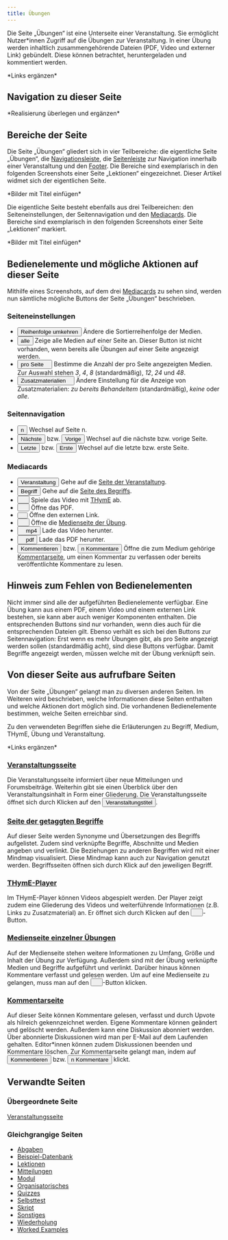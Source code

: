 ```yaml
---
title: Übungen
---
```

Die Seite „Übungen“ ist eine Unterseite einer Veranstaltung. Sie ermöglicht Nutzer\*innen Zugriff auf die Übungen zur Veranstaltung. In einer Übung werden inhaltlich zusammengehörende Dateien (PDF, Video und externer Link) gebündelt. Diese können betrachtet, heruntergeladen und kommentiert werden.

\*Links ergänzen\*

## Navigation zu dieser Seite
\*Realisierung überlegen und ergänzen\*

## Bereiche der Seite
Die Seite „Übungen“ gliedert sich in vier Teilbereiche: die eigentliche Seite „Übungen“, die [Navigationsleiste](nav-bar.md), die [Seitenleiste](sidebar.md) zur Navigation innerhalb einer Veranstaltung und den [Footer](footer.md). Die Bereiche sind exemplarisch in den folgenden Screenshots einer Seite „Lektionen“ eingezeichnet. Dieser Artikel widmet sich der eigentlichen Seite.

\*Bilder mit Titel einfügen\*

Die eigentliche Seite besteht ebenfalls aus drei Teilbereichen: den Seiteneinstellungen, der Seitennavigation und den [Mediacards](mediacard.md). Die Bereiche sind exemplarisch in den folgenden Screenshots einer Seite „Lektionen“ markiert.

\*Bilder mit Titel einfügen\*  

## Bedienelemente und mögliche Aktionen auf dieser Seite
Mithilfe eines Screenshots, auf dem drei [Mediacards](mediacard.md) zu sehen sind, werden nun sämtliche mögliche Buttons der Seite „Übungen“ beschrieben.

### Seiteneinstellungen
* <button name="button">Reihenfolge umkehren</button> Ändere die Sortierreihenfolge der Medien.
* <button name="button">alle</button> Zeige alle Medien auf einer Seite an. Dieser Button ist nicht vorhanden, wenn bereits alle Übungen auf einer Seite angezeigt werden.
* <button name="button">pro Seite<img src="https://media.githubusercontent.com/media/MaMpf-HD/mampf/docs/docs/static/img/arrow-drop-down.png" height="12"/></button> Bestimme die Anzahl der pro Seite angezeigten Medien. Zur Auswahl stehen <i>3</i>, <i>4</i>, <i>8</i> (standardmäßig), <i>12</i>, <i>24</i> und <i>48</i>.
* <button name="button">Zusatzmaterialien<img src="https://media.githubusercontent.com/media/MaMpf-HD/mampf/docs/docs/static/img/arrow-drop-down.png" height="12"/></button> Ändere Einstellung für die Anzeige von Zusatzmaterialien: <i>zu bereits Behandeltem</i> (standardmäßig), <i>keine</i> oder <i>alle</i>.

### Seitennavigation
* <button name="button">n</button> Wechsel auf Seite n.
* <button name="button">Nächste</button> bzw. <button name="button">Vorige</button> Wechsel auf die nächste bzw. vorige Seite.
* <button name="button">Letzte</button> bzw. <button name="button">Erste</button> Wechsel auf die letzte bzw. erste Seite.

### Mediacards
* <a href="/mampf/de/docs/event-series" target="_self"><button name="button">Veranstaltung</button></a> Gehe auf die <a href="/mampf/de/docs/event-series" target="_self">Seite der Veranstaltung</a>.
* <a href="/mampf/de/docs/tag" target="_self"><button name="button">Begriff</button></a> Gehe auf die <a href="/mampf/de/docs/tag" target="_self">Seite des Begriffs</a>.
* <button name="button"><a href="/mampf/de/docs/thyme" target="_self"><img src="https://media.githubusercontent.com/media/MaMpf-HD/mampf/docs/docs/static/img/play-arrow.png" height="12"/></a></button> Spiele das Video mit <a href="/mampf/de/docs/thyme" target="_self">THymE</a> ab.
* <button name="button"><img src="https://media.githubusercontent.com/media/MaMpf-HD/mampf/docs/docs/static/img/library-books.png" height="12"/></button> Öffne das PDF.
* <button name="button"><img src="https://media.githubusercontent.com/media/MaMpf-HD/mampf/docs/docs/static/img/link.png" height="8"/></button> Öffne den externen Link.
* <button name="button"><a href="/mampf/de/docs/medium" target="_self"><img src="https://media.githubusercontent.com/media/MaMpf-HD/mampf/docs/docs/static/img/info-black.png" height="12"/></a></button> Öffne die <a href="/mampf/de/docs/tag" target="_self">Medienseite der Übung</a>.
* <button name="button"><img src="https://media.githubusercontent.com/media/MaMpf-HD/mampf/docs/docs/static/img/long-arrow-alt-down-solid.png" height="12"/>mp4</button> Lade das Video herunter.
* <button name="button"><img src="https://media.githubusercontent.com/media/MaMpf-HD/mampf/docs/docs/static/img/long-arrow-alt-down-solid.png" height="12"/>pdf</button> Lade das PDF herunter.
* <a href="/mampf/de/docs/comments-medium" target="_self"><button name="button">Kommentieren</button></a> bzw. <a href="/mampf/de/docs/comments-medium" target="_self"><button name="button">n Kommentare</button></a> Öffne die zum Medium gehörige <a href="/mampf/de/docs/comments-medium" target="_self">Kommentarseite</a>, um einen Kommentar zu verfassen oder bereits veröffentlichte Kommentare zu lesen.

## Hinweis zum Fehlen von Bedienelementen
Nicht immer sind alle der aufgeführten Bedienelemente verfügbar. Eine Übung kann aus einem PDF, einem Video und einem externen Link bestehen, sie kann aber auch weniger Komponenten enthalten. Die entsprechenden Buttons sind nur vorhanden, wenn dies auch für die entsprechenden Dateien gilt. Ebenso verhält es sich bei den Buttons zur Seitennavigation: Erst wenn es mehr Übungen gibt, als pro Seite angezeigt werden sollen (standardmäßig acht), sind diese Buttons verfügbar. Damit Begriffe angezeigt werden, müssen welche mit der Übung verknüpft sein.

## Von dieser Seite aus aufrufbare Seiten
Von der Seite „Übungen“ gelangt man zu diversen anderen Seiten. Im Weiteren wird beschrieben, welche Informationen diese Seiten enthalten und welche Aktionen dort möglich sind. Die vorhandenen Bedienelemente bestimmen, welche Seiten erreichbar sind.

Zu den verwendeten Begriffen siehe die Erläuterungen zu Begriff, Medium, THymE, Übung und Veranstaltung.

\*Links ergänzen\*

### [Veranstaltungsseite](event-series.md)
Die Veranstaltungsseite informiert über neue Mitteilungen und Forumsbeiträge. Weiterhin gibt sie einen Überblick über den Veranstaltungsinhalt in Form einer Gliederung. Die Veranstaltungsseite öffnet sich durch Klicken auf den <a href="/mampf/de/docs/event-series" target="_self"><button name="button">Veranstaltungstitel</button></a>.

### [Seite der getaggten Begriffe](tag.md)
Auf dieser Seite werden Synonyme und Übersetzungen des Begriffs aufgelistet. Zudem sind verknüpfte Begriffe, Abschnitte und Medien angeben und verlinkt. Die Beziehungen zu anderen Begriffen wird mit einer Mindmap visualisiert. Diese Mindmap kann auch zur Navigation genutzt werden. Begriffsseiten öffnen sich durch Klick auf den jeweiligen Begriff.

### [THymE-Player](thyme.md)
Im THymE-Player können Videos abgespielt werden. Der Player zeigt zudem eine Gliederung des Videos und weiterführende Informationen (z.B. Links zu Zusatzmaterial) an. Er öffnet sich durch Klicken auf den <button name="button"><a href="/mampf/de/docs/thyme" target="_self"><img src="https://media.githubusercontent.com/media/MaMpf-HD/mampf/docs/docs/static/img/play-arrow.png" height="12"/></a></button>-Button.

### [Medienseite einzelner Übungen](medium.md)
Auf der Medienseite stehen weitere Informationen zu Umfang, Größe und Inhalt der Übung zur Verfügung. Außerdem sind mit der Übung verknüpfte Medien und Begriffe aufgeführt und verlinkt. Darüber hinaus können Kommentare verfasst und gelesen werden. Um auf eine Medienseite zu gelangen, muss man auf den <button name="button"><a href="/mampf/de/docs/medium" target="_self"><img src="https://media.githubusercontent.com/media/MaMpf-HD/mampf/docs/docs/static/img/info-black.png" height="12"/></a></button>-Button klicken.

### [Kommentarseite](comments-media.md)
Auf dieser Seite können Kommentare gelesen, verfasst und durch Upvote als hilreich gekennzeichnet werden. Eigene Kommentare können geändert und gelöscht werden. Außerdem kann eine Diskussion abonniert werden. Über abonnierte Diskussionen wird man per E-Mail auf dem Laufenden gehalten. Editor\*innen können zudem Diskussionen beenden und Kommentare löschen. Zur Kommentarseite gelangt man, indem auf <a href="/mampf/de/docs/comments-medium" target="_self"><button name="button">Kommentieren</button></a> bzw. <a href="/mampf/de/docs/comments-medium" target="_self"><button name="button">n Kommentare</button></a> klickt.

## Verwandte Seiten
### Übergeordnete Seite
[Veranstaltungsseite](event-series.md)

### Gleichgrangige Seiten
* [Abgaben](submissions.md)
* [Beispiel-Datenbank](erdbeere.md)
* [Lektionen](lessons.md)
* [Mitteilungen](announcements.md)
* [Modul](module.md)
* [Organisatorisches](general-information.md)
* [Quizzes](quizzes.md)
* [Selbsttest](self-assessment.md)
* [Skript](manuscript.md)
* [Sonstiges](miscellaneous.md)
* [Wiederholung](repetition.md)
* [Worked Examples](worked-examples.md)
